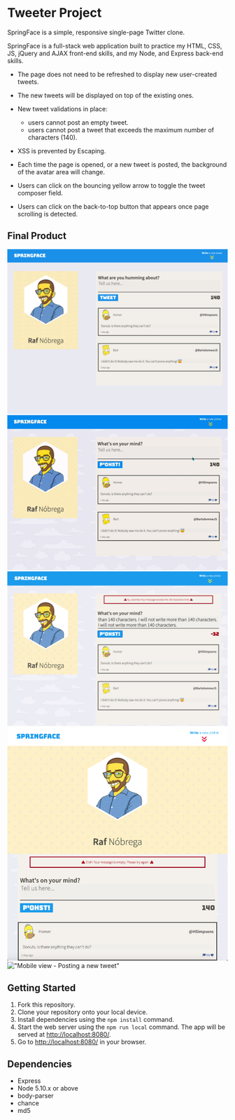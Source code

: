 # Tweeter Project

SpringFace is a simple, responsive single-page Twitter clone.

SpringFace is a full-stack web application built to practice my HTML, CSS, JS, jQuery and AJAX front-end skills, and my Node, and Express back-end skills.

- The page does not need to be refreshed to display new user-created tweets. 
- The new tweets will be displayed on top of the existing ones.
- New tweet validations in place: 
  - users cannot post an empty tweet.
  - users cannot post a tweet that exceeds the maximum number of characters (140).
- XSS is prevented by Escaping.

- Each time the page is opened, or a new tweet is posted, the background of the avatar area will change.
- Users can click on the bouncing yellow arrow to toggle the tweet composer field.
- Users can click on the back-to-top button that appears once page scrolling is detected.

## Final Product

!["Desktop view"](https://github.com/rafnobrega/tweeter/blob/master/docs/desktop%20view.png?raw=true)
!["Desktop view - posting a new tweet"](https://github.com/rafnobrega/tweeter/blob/master/docs/Desktop%20view%20-%20posting%20a%20new%20tweet.gif?raw=true)
!["Desktop view - Tweet exceeds 140 characters"](https://github.com/rafnobrega/tweeter/blob/master/docs/140%20characters%20exceeded%20error%20message.png?raw=true)
!["Tablet view - Tweet is empty"](https://github.com/rafnobrega/tweeter/blob/master/docs/empty%20tweet%20error%20message.png?raw=true)
!["Mobile view - Posting a new tweet"](https://github.com/rafnobrega/tweeter/blob/master/docs/mobile%20view%20-%20posting%20a%20new%20tweet.gif?raw=true)


## Getting Started

1. Fork this repository.
2. Clone your repository onto your local device.
3. Install dependencies using the `npm install` command.
3. Start the web server using the `npm run local` command. The app will be served at <http://localhost:8080/>.
4. Go to <http://localhost:8080/> in your browser.

## Dependencies

- Express
- Node 5.10.x or above
- body-parser
- chance
- md5
